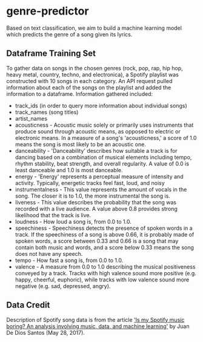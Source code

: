 # genre-predictor
Based on text classification, we aim to build a machine learning model which predicts the genre of a song given its lyrics.

## Dataframe Training Set
To gather data on songs in the chosen genres (rock, pop, rap, hip hop, heavy metal, country, techno, and electronica), a Spotify playlist was constructed with 10 songs in each category. An API request pulled information about each of the songs on the playlist and added the information to a dataframe. Information gathered included:

* track_ids (in order to query more information about individual songs)
* track_names (song titles)
* artist_names
* acousticness - Acoustic music solely or primarily uses instruments that produce sound through acoustic means, as opposed to electric or electronic means. In a measure of a song's 'acousticness,' a score of 1.0 means the song is most likely to be an acoustic one.
* danceability - 'Danceability' describes how suitable a track is for dancing based on a combination of musical elements including tempo, rhythm stability, beat strength, and overall regularity. A value of 0.0 is least danceable and 1.0 is most danceable.
* energy - 'Energy' represents a perceptual measure of intensity and activity. Typically, energetic tracks feel fast, loud, and noisy
* instrumentalness - This value represents the amount of vocals in the song. The closer it is to 1.0, the more instrumental the song is.
* liveness - This value describes the probability that the song was recorded with a live audience. A value above 0.8 provides strong likelihood that the track is live.
* loudness - How loud a song is, from 0.0 to 1.0.
* speechiness - Speechiness detects the presence of spoken words in a track. If the speechiness of a song is above 0.66, it is probably made of spoken words, a score between 0.33 and 0.66 is a song that may contain both music and words, and a score below 0.33 means the song does not have any speech.
* tempo - How fast a song is, from 0.0 to 1.0.
* valence - A measure from 0.0 to 1.0 describing the musical positiveness conveyed by a track. Tracks with high valence sound more positive (e.g. happy, cheerful, euphoric), while tracks with low valence sound more negative (e.g. sad, depressed, angry).


## Data Credit
Description of Spotify song data is from the article <a href='https://towardsdatascience.com/is-my-spotify-music-boring-an-analysis-involving-music-data-and-machine-learning-47550ae931de'>'Is my Spotify music boring? An analysis involving music, data, and machine learning'</a> by Juan De Dios Santos (May 28, 2017).
